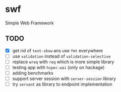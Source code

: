 # swf
Simple Web Framework

## TODO
- [x] get rid of `text-show` ans use `fmt` everywhere
- [ ] use `validation` instead of `validation-selective`
- [ ] replace `wreq` with `req` which is more simple library
- [ ] testing app with `hspec-wai` (only on hackage)
- [ ] adding benchmarks
- [ ] support server session with `server-session`  library
- [ ] try `servant` as library to endpoint implementation
